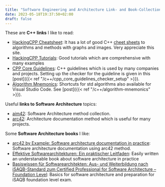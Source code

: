 ```yaml
---
title: "Software Engineering and Architecture Link- and Book-Collection"
date: 2023-05-18T19:37:50+02:00
draft: false
---
```


These are **C++ links** I like to read:

* [HackingCPP Cheatsheet](https://hackingcpp.com/cpp/cheat_sheets.html): It has a lot of good C++ [cheet sheets](https://hackingcpp.com/cpp/cheat_sheets.html) to algorithms and methods with graphs and images. Very appreciate this site.
* [HackingCPP Tutorials](https://hackingcpp.com/index.html): Good tutorials which are comprehensive with many examples
* [CPP Core Guidelines](https://isocpp.github.io/CppCoreGuidelines/CppCoreGuidelines): C++ guidelines which is used by many companies and projects. Setting up the checker for the guideline is given in this [post]({{< ref "/c++/cpp_core_guidelines_checker_setup" >}}).
* [Algorithm Mnemonics](https://github.com/tommybennett/algorithm-mnemonics/): Shortcuts for std algorithms also available for Visual Studio Code. See [post]({{< ref "/c++/algorithm-mnemonics" >}}).

Useful **links to Software Architecture** topics:
* [aim42](https://aim42.github.io/): Software Architecture method collection.
* [arc42](https://www.arc42.de/): Architecture documentation method which is useful for many projects.

Some **Software Architecture books** I like:
* [arc42 by Example: Software architecture documentation in practice](https://www.amazon.de/gp/product/B07YXQSGD6): Software architecture documentation using arc42 method.
* [Effektive Softwarearchitekturen: Ein praktischer Leitfaden](https://www.amazon.de/gp/product/B08F352FY7/): Easily written an understanable book about software architecture in practice
* [Basiswissen für Softwarearchitekten: Aus- und Weiterbildung nach iSAQB-Standard zum Certified Professional for Software Architecture – Foundation Level](https://www.amazon.de/gp/product/B08DRHRZD6/): Basics for software architecture and preparation for iSAQB foundation level exam.